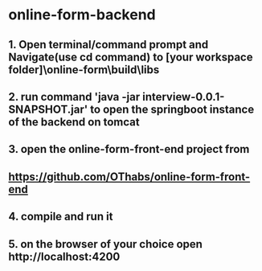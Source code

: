 # online-form-backend
## 1. Open terminal/command prompt and Navigate(use cd command) to [your workspace folder]\online-form\build\libs
## 2. run command 'java -jar interview-0.0.1-SNAPSHOT.jar' to open the springboot instance of the backend on tomcat
## 3. open the online-form-front-end project from 
## https://github.com/OThabs/online-form-front-end
## 4. compile and run it
## 5. on the browser of your choice open http://localhost:4200
